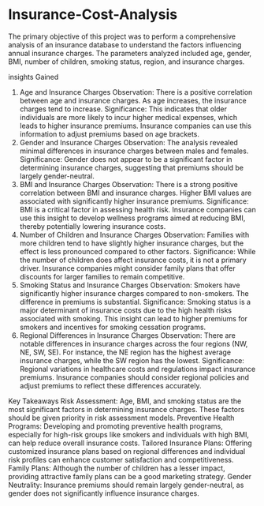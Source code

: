 # Insurance-Cost-Analysis
The primary objective of this project was to perform a comprehensive analysis of an insurance database to understand the factors influencing annual insurance charges. The parameters analyzed included age, gender, BMI, number of children, smoking status, region, and insurance charges.

insights Gained
1. Age and Insurance Charges
Observation: There is a positive correlation between age and insurance charges. As age increases, the insurance charges tend to increase.
Significance: This indicates that older individuals are more likely to incur higher medical expenses, which leads to higher insurance premiums. Insurance companies can use this information to adjust premiums based on age brackets.
2. Gender and Insurance Charges
Observation: The analysis revealed minimal differences in insurance charges between males and females.
Significance: Gender does not appear to be a significant factor in determining insurance charges, suggesting that premiums should be largely gender-neutral.
3. BMI and Insurance Charges
Observation: There is a strong positive correlation between BMI and insurance charges. Higher BMI values are associated with significantly higher insurance premiums.
Significance: BMI is a critical factor in assessing health risk. Insurance companies can use this insight to develop wellness programs aimed at reducing BMI, thereby potentially lowering insurance costs.
4. Number of Children and Insurance Charges
Observation: Families with more children tend to have slightly higher insurance charges, but the effect is less pronounced compared to other factors.
Significance: While the number of children does affect insurance costs, it is not a primary driver. Insurance companies might consider family plans that offer discounts for larger families to remain competitive.
5. Smoking Status and Insurance Charges
Observation: Smokers have significantly higher insurance charges compared to non-smokers. The difference in premiums is substantial.
Significance: Smoking status is a major determinant of insurance costs due to the high health risks associated with smoking. This insight can lead to higher premiums for smokers and incentives for smoking cessation programs.
6. Regional Differences in Insurance Charges
Observation: There are notable differences in insurance charges across the four regions (NW, NE, SW, SE). For instance, the NE region has the highest average insurance charges, while the SW region has the lowest.
Significance: Regional variations in healthcare costs and regulations impact insurance premiums. Insurance companies should consider regional policies and adjust premiums to reflect these differences accurately.

Key Takeaways
Risk Assessment: Age, BMI, and smoking status are the most significant factors in determining insurance charges. These factors should be given priority in risk assessment models.
Preventive Health Programs: Developing and promoting preventive health programs, especially for high-risk groups like smokers and individuals with high BMI, can help reduce overall insurance costs.
Tailored Insurance Plans: Offering customized insurance plans based on regional differences and individual risk profiles can enhance customer satisfaction and competitiveness.
Family Plans: Although the number of children has a lesser impact, providing attractive family plans can be a good marketing strategy.
Gender Neutrality: Insurance premiums should remain largely gender-neutral, as gender does not significantly influence insurance charges.
